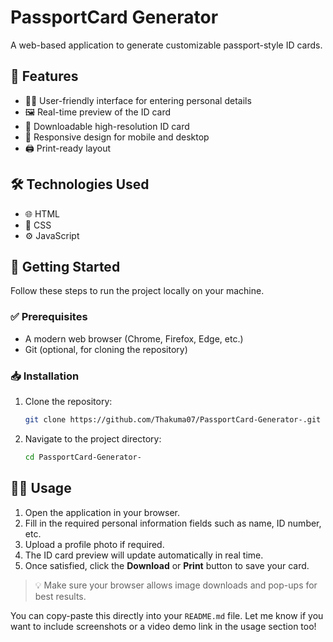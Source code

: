 # PassportCard Generator

A web-based application to generate customizable passport-style ID cards.

## 📌 Features

- 🧑‍💼 User-friendly interface for entering personal details
- 🖼️ Real-time preview of the ID card
- 💾 Downloadable high-resolution ID card
- 📱 Responsive design for mobile and desktop
- 🖨️ Print-ready layout

## 🛠️ Technologies Used

- 🌐 HTML
- 🎨 CSS
- ⚙️ JavaScript

## 🚀 Getting Started

Follow these steps to run the project locally on your machine.

### ✅ Prerequisites

- A modern web browser (Chrome, Firefox, Edge, etc.)
- Git (optional, for cloning the repository)

### 📥 Installation

1. Clone the repository:
   ```bash
   git clone https://github.com/Thakuma07/PassportCard-Generator-.git

2. Navigate to the project directory:
   ```bash
   cd PassportCard-Generator-

## 🧑‍🏫 Usage

1. Open the application in your browser.
2. Fill in the required personal information fields such as name, ID number, etc.
3. Upload a profile photo if required.
4. The ID card preview will update automatically in real time.
5. Once satisfied, click the **Download** or **Print** button to save your card.

> 💡 Make sure your browser allows image downloads and pop-ups for best results.



You can copy-paste this directly into your `README.md` file. Let me know if you want to include screenshots or a video demo link in the usage section too!
